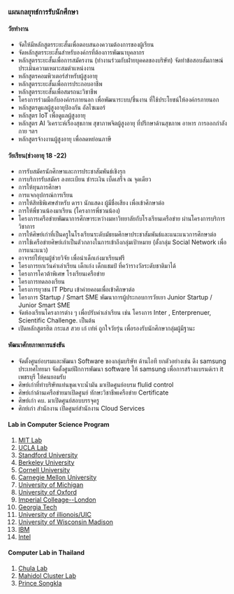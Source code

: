### แผนกลยุทธ์การรับนักศึกษา
#### วัยทำงาน
* จัดให้มีหลักสูตรระยะสั้นเพื่อตอบสนองความต้องการของผู้เรียน
* จัดหลักสูตรระยะสั้นสำหรับองค์กรที่ต้องการพัฒนาบุคลากร
* หลักสูตรระยะสั้นเพื่อการสมัครงาน (ทำงานร่วมกับฝ่ายบุคคลของบริษัท) จัดทำข้อสอบสัมภาษณ์ ประเมินความเหมาะสมตำแหน่งงาน
* หลักสูตรคอมพิวเตอร์สำหรับผู้สูงอายุ
* หลักสูตรระยะสั้นเพื่อการประกอบอาชีพ
* หลักสูตรระยะสั้นเพื่อสมรถนะวิชาชีพ
* โครงการร่วมมือกับองค์กรภายนอก เพื่อพัฒนาระบบ/ชิ้นงาน ที่ใช้ประโยชน์ให้องค์กรภายนอก
* หลักสูตรดูแลผู้สูงอายุป้องกัน อัลไซเมอร์
* หลักสูตร IoT เพื่อดูแลผู้สูงอายุ
* หลักสูตร AI วิเคราะห์เรื่องสุขภาพ สุขาภาพจิตผู้สูงอายุ ที่ปรึกษาด้านสุขภาพ อาหาร การออกกำลังกาย ฯลฯ
* หลักสูตรจ้างงานผู้สูงอายุ เพื่อลดหย่อนภาษี 


#### วัยเรียน(ช่วงอายุ 18 -22)
* การรับสมัครนักศึกษาและการประชาสัมพันธ์เชิงรุก
* การบริการรับสมัคร ลงทะเบียน ชำระเงิน เบ็ดเสร็จ ณ จุดเดียว
* การให้ทุนการศึกษา
* การแจกอุปกรณ์การเรียน
* การให้สิทธิพิเศษสำหรับ ดารา นักแสดง ผู้มีชื่อเสียง เพื่อเข้าศึกษาต่อ
* การให้พี่ชวนน้องมาเรียน (โครงการพี่ชวนน้อง)
* โครงการเครือข่ายพัฒนาการศึกษาระหว่างมหาวิทยาลัยกับโรงเรียนเครือข่าย ผ่านโครงการบริการวิชาการ
* การให้ศิษย์เก่าที่เป็นครูในโรงเรียนระดับมัธยมศึกษาประชาสัมพันธ์และแนะแนวการศึกษาต่อ
* การใช้เครือข่ายศิษย์เก่าเป็นตัวกลางในการเข้าถึงกลุ่มเป้าหมาย (ตั้งกลุ่ม Social Network เพื่อการแนะแนว)
* อาจารย์ให้ทุนผู้ช่วยวิจัย เพื่อนำเด็กเก่งมาเรียนฟรี
* โครงการยกเว้นค่าเล่าเรียน เด็กเก่ง เด็กแชมป์ ที่คว้ารางวัลระดับชาติมาได้
* โครงการโควต้าพิเศษ โรงเรียนเครือข่าย
* โครงการทดลองเรียน
* โครงการยุวชน IT Pbru เข้าค่ายคอมเพื่อเข้าศึกษาต่อ
* โครงการ Startup / Smart SME พัฒนาการผู้ประกอบการวัยเยา Junior Startup / Junior Smart SME
* จัดห้องเรียนโครงการต่าง ๆ เพื่อปรับค่าเล่าเรียน เช่น โครงการ Inter , Enterprenuer, Scientific Challenge. เป็นต้น
* เปิดหลักสูตรฮิต กระแส สวย เก๋ เท่ห์ ถูกใจวัยรุ่น เพื่อรองรับนักศึกษากลุ่มผู้มีฐานะ

#### พัฒนาศักยภาพการแข่งขัน
* จัดตั้งศูนย์อบรมและพัฒนา Software ของกลุ่มบริษัท ด้านไอที ยกตัวอย่างเช่น ดึง samsung ประเทศไทยมา จัดตั้งศูนย์ฝึกการพัฒนา software ให้ samsung เพื่อการสร้างแบรนด์เรา it เพชรบุรี ให้คนยอมรับ
* ศิษย์เก่าที่ทำบริษัทแท่นขุดเจาะน้ำมัน  มาเปิดศูนย์อบรม flulid control
* ศิษย์เก่าด้านเครือข่ายมาเปิดศูนย์ ทักษะวิชาชีพเครือข่าย Certificate
* ศิษย์เก่า คบ. มาเปิดศูนย์สอบบรรจุครู
* ศิกย์เก่า สำนักงาน เปิดศูนย์สำนักงาน Cloud Services

#### Lab in Computer Science Program
1. [MIT Lab](http://web.mit.edu/research/topic/computer.html#labs)
1. [UCLA Lab](http://www.cs.ucla.edu/research-labs/)
1. [Standford University](https://www-cs.stanford.edu/research)
1. [Berkeley University](https://www2.eecs.berkeley.edu/Research/Areas/Centers/)
1. [Cornell University](https://www.cs.cornell.edu/research)
1. [Carnegie Mellon University](https://www.ece.cmu.edu/research/labs/index.html)
1. [University of Michigan](http://www.eecs.umich.edu/eecs/research/areas.html)
1. [University of Oxford](http://www.cs.ox.ac.uk/research/)
1. [Imperial Colleage--London](http://www.imperial.ac.uk/computing/research/)
1. [Georgia Tech](http://www.cc.gatech.edu/research-groups-and-labs)
1. [University of illionois/UIC](https://www.cs.uic.edu/research-labs/)
1. [University of Wisconsin Madison](https://www.cs.wisc.edu/research/groups)
1. [IBM](http://research.ibm.com/labs/#)
1. [Intel](http://www.intel.com/content/www/us/en/education/highered/research-centers.html)

#### Computer Lab in Thailand 
1. [Chula Lab](https://www.cp.eng.chula.ac.th/research-services/laboratories)
1. [Mahidol Cluster Lab](http://www.ict.mahidol.ac.th/research/ResearchCluster.html#Service-OrientedUbiquitousComputing)
1. [Prince Songkla]()
